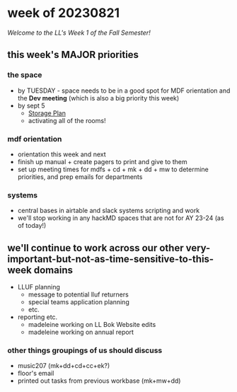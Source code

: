 # week of 20230821
*Welcome to the LL's Week 1 of the Fall Semester!*


## this week's MAJOR priorities

### the space
* by TUESDAY - space needs to be in a good spot for MDF orientation and the **Dev meeting** (which is also a big priority this week)
* by sept 5
    * [Storage Plan](/YjArB8HrSY6KdPwEiZ3TCA)
    * activating all of the rooms!
### mdf orientation
* orientation this week and next
* finish up manual + create pagers to print and give to them
* set up meeting times for mdfs + cd + mk + dd + mw to determine priorities, and prep emails for departments
### systems
* central bases in airtable and slack systems scripting and work 
* we'll stop working in any hackMD spaces that are not for AY 23-24 (as of today!)


## we'll continue to work across our other very-important-but-not-as-time-sensitive-to-this-week domains
* LLUF planning
    * message to potential lluf returners
    * special teams application planning
    * etc.
* reporting etc.
    * madeleine working on LL Bok Website edits
    * madeleine working on annual report
### other things groupings of us should discuss 
* music207 (mk+dd+cd+cc+ek?)
* floor's email
* printed out tasks from previous workbase (mk+mw+dd)
